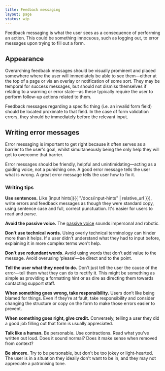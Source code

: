 ```yaml
---
title: Feedback messaging
layout: page
status: wip
---
```


Feedback messaging is what the user sees as a consequence of performing an action. This could be something innocuous, such as logging out, to error messages upon trying to fill out a form. 

## Appearance

Overarching feedback messages should be visually prominent and placed somewhere where the user will immediately be able to see them—either at the top of a page or via an overlay or notification of some sort. They may be temporal for success messages, but should not dismiss themselves if relating to a warning or error state—as these typically require the user to perform follow-up actions related to them. 

Feedback messages regarding a specific thing (i.e. an invalid form field) should be located proximate to that field. In the case of form validation errors, they should be immediately before the relevant input. 

## Writing error messages

Error messaging is important to get right because it often serves as a barrier to the user's goal, whilst simultaneously being the only help they will get to overcome that barrier. 

Error messages should be friendly, helpful and unintimidating—acting as a guiding voice, not a punishing one. A good error message tells the user what is wrong. A great error message tells the user how to fix it. 

### Writing tips

**Use sentences.** Like [input hints]({{ "/docs/input-hints" | relative_url }}), write errors and feedback messages as though they were standard copy, using sentence case and full, correct punctuation. It's easier for users to read and parse.

**Avoid the passive voice.** The [passive voice](https://en.wikipedia.org/wiki/English_passive_voice) sounds impersonal and robotic.

**Don't use technical words.** Using overly technical terminology can hinder more than it helps. If a user didn't understand what they had to input before, explaining it in more complex terms won't help. 

**Don't use redundant words.** Avoid using words that don’t add value to the message. Avoid overusing ‘please’—be direct and to the point.

**Tell the user what they need to do.** Don't just tell the user the cause of the error—tell them what they can do to rectify it. This might be something as simple as providing a formatting hint or as dire as directing them towards contacting support staff.

**When something goes wrong, take responsibility.** Users don’t like being blamed for things. Even if they’re at fault, take responsibility and consider changing the structure or copy on the form to make those errors easier to prevent.

**When something goes right, give credit.** Conversely, telling a user they did a good job filling out that form is usually appreciated. 

**Talk like a human.** Be personable. Use contractions. Read what you've written out loud. Does it sound normal? Does it make sense when removed from context?

**Be sincere.** Try to be personable, but don't be too jokey or light-hearted. The user is in a situation they ideally don't want to be in, and they may not appreciate a patronising tone. 